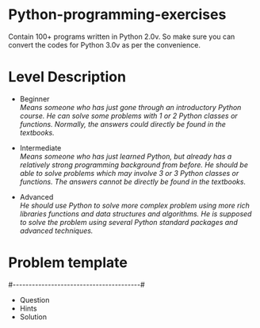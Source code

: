 # Python-programming-exercises 
Contain 100+ programs written in Python 2.0v. So make sure you can convert the codes for Python 3.0v as per the convenience.

# Level	Description

- Beginner<br> 
_Means someone who has just gone through an introductory Python course. He can solve some problems with 1 or 2 Python classes or functions. Normally, the answers could directly be found in the textbooks._<br>
	
- Intermediate<br> 
_Means someone who has just learned Python, but already has a relatively strong programming background from before. He should be able to solve problems which may involve 3 or 3 Python classes or functions. The answers cannot be directly be found in the textbooks._<br>

- Advanced<br> 
_He should use Python to solve more complex problem using more rich libraries functions and data structures and algorithms. He is supposed to solve the problem using several Python standard packages and advanced techniques._

# Problem template
#----------------------------------------#<br>
- Question<br>
- Hints<br>
- Solution<br>



